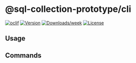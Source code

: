 # @sql-collection-prototype/cli

[![oclif](https://img.shields.io/badge/cli-oclif-brightgreen.svg)](https://oclif.io)
[![Version](https://img.shields.io/npm/v/@sql-collection-prototype/cli.svg)](https://npmjs.org/package/@sql-collection-prototype/cli)
[![Downloads/week](https://img.shields.io/npm/dw/@sql-collection-prototype/cli.svg)](https://npmjs.org/package/@sql-collection-prototype/cli)
[![License](https://img.shields.io/npm/l/@sql-collection-prototype/cli.svg)](https://github.com/kamiazya/sql-collection-prototype/blob/master/package.json)

<!-- toc -->

## Usage

<!-- usage -->

## Commands

<!-- commands -->
